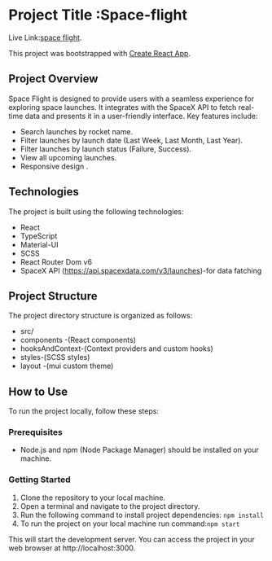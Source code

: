 # Project Title :Space-flight 
Live Link:[space flight](https://friendly-madeleine-02e642.netlify.app/).

This project was bootstrapped with [Create React App](https://github.com/facebook/create-react-app).

## Project Overview
Space Flight is designed to provide users with a seamless experience for exploring space launches. It integrates with the SpaceX API to fetch real-time data and presents it in a user-friendly interface. Key features include:

* Search launches by rocket name.
* Filter launches by launch date (Last Week, Last Month, Last Year).
* Filter launches by launch status (Failure, Success).
* View all upcoming launches.
* Responsive design .


## Technologies
The project is built using the following technologies:

* React
* TypeScript
* Material-UI
* SCSS
* React Router Dom v6
* SpaceX API (https://api.spacexdata.com/v3/launches)-for data fatching


## Project Structure
The project directory structure is organized as follows:

* src/
* components -(React components)
* hooksAndContext-(Context providers and custom hooks)
* styles-(SCSS styles)
* layout -(mui custom theme)




## How to Use
To run the project locally, follow these steps:

### Prerequisites

- Node.js and npm (Node Package Manager) should be installed on your machine.

### Getting Started

1. Clone the repository to your local machine.
2. Open a terminal and navigate to the project directory.
3. Run the following command to install project dependencies: `npm install`
4. To run the project on your local machine run command:`npm start`

This will start the development server. You can access the project in your web browser at http://localhost:3000.


